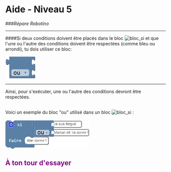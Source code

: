 # Aide - Niveau 5
###_Répare Robotino_

---

####Si deux conditions doivent être placés dans le bloc ![bloc_si][bloc_si_] et que l'une ou l'autre des conditions doivent être respectées  (comme bleu ou arrondi), tu dois utiliser ce bloc:

![Bloc ET][bloc_et_]

---

Ainsi, pour s'exécuter, une ou l'autre des conditions devront être respectées.<br><br>

Voici un exemple du bloc "ou" utilisé dans un bloc ![bloc_si][bloc_si_] :<br><br>
![Exemple][exemple_bloc_et]
<br>
## <span style="color: #800080">À ton tour d'essayer</span>

[bloc_si_]: img/logique_condition_if.png
[bloc_et_]: img/bloc_ou.png
[exemple_bloc_et]: img/exemple_bloc_ou.png

